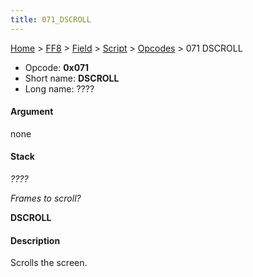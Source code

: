 ```yaml
---
title: 071_DSCROLL
---
```


[Home](../../../../Main_Page.md) > [FF8](../../../../FF8.md) > [Field](../../../Field.md) > [Script](../../Script.md) > [Opcodes](../Opcodes.md) > 071 DSCROLL

-   Opcode: **0x071**
-   Short name: **DSCROLL**
-   Long name: ????

#### Argument

none

#### Stack

  
*????*

*Frames to scroll?*

**DSCROLL**

#### Description

Scrolls the screen.
